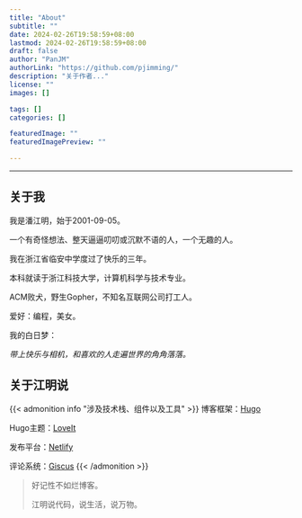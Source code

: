 ```yaml
---
title: "About"
subtitle: ""
date: 2024-02-26T19:58:59+08:00
lastmod: 2024-02-26T19:58:59+08:00
draft: false
author: "PanJM"
authorLink: "https://github.com/pjimming/"
description: "关于作者..."
license: ""
images: []

tags: []
categories: []

featuredImage: ""
featuredImagePreview: ""

---
```

<!--more-->
---
## 关于我
我是潘江明，始于2001-09-05。

一个有奇怪想法、整天逼逼叨叨或沉默不语的人，一个无趣的人。

我在浙江省临安中学度过了快乐的三年。

本科就读于浙江科技大学，计算机科学与技术专业。

ACM败犬，野生Gopher，不知名互联网公司打工人。

爱好：编程，美女。

我的白日梦：

*带上快乐与相机，和喜欢的人走遍世界的角角落落。*

## 关于江明说

{{< admonition info "涉及技术栈、组件以及工具" >}}
博客框架：[Hugo](https://github.com/gohugoio/hugo)

Hugo主题：[LoveIt](https://github.com/dillonzq/LoveIt)

发布平台：[Netlify](https://www.netlify.com/)

评论系统：[Giscus](https://github.com/giscus/giscus)
{{< /admonition >}}

> 好记性不如烂博客。
>
> 江明说代码，说生活，说万物。

